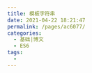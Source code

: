 ```yaml
---
title: 模板字符串
date: 2021-04-22 18:21:47
permalink: /pages/ac6077/
categories:
  - 基础|博文
  - ES6
tags:
  -
---
```


